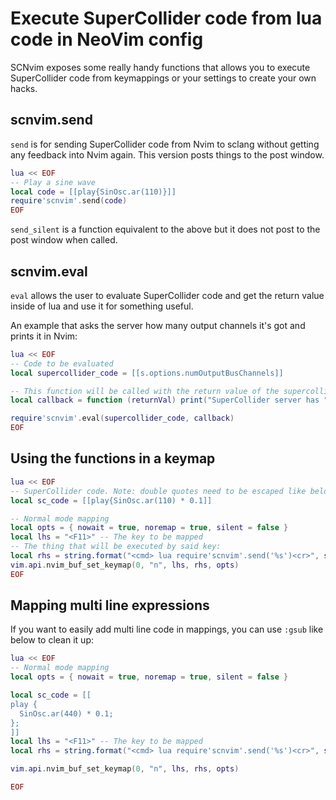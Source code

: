# Execute SuperCollider code from lua code in NeoVim config 

SCNvim exposes some really handy functions that allows you to execute SuperCollider code from keymappings or your settings to create your own hacks. 

## scnvim.send
`send` is for sending SuperCollider code from Nvim to sclang without getting any feedback into Nvim again. This version posts things to the post window.

```lua
lua << EOF
-- Play a sine wave
local code = [[play{SinOsc.ar(110)}]]
require'scnvim'.send(code)
EOF

```

`send_silent` is a function equivalent to the above but it does not post to the post window when called.

## scnvim.eval

`eval` allows the user to evaluate SuperCollider code and get the return value inside of lua and use it for something useful.

An example that asks the server how many output channels it's got and prints it in Nvim:

```lua
lua << EOF
-- Code to be evaluated
local supercollider_code = [[s.options.numOutputBusChannels]]

-- This function will be called with the return value of the supercollider code above
local callback = function (returnVal) print("SuperCollider server has " .. returnVal .. " channels") end

require'scnvim'.eval(supercollider_code, callback)
EOF

```
## Using the functions in a keymap

```lua
lua << EOF
-- SuperCollider code. Note: double quotes need to be escaped like below
local sc_code = [[play{SinOsc.ar(110) * 0.1]]

-- Normal mode mapping
local opts = { nowait = true, noremap = true, silent = false }
local lhs = "<F11>" -- The key to be mapped
-- The thing that will be executed by said key:
local rhs = string.format("<cmd> lua require'scnvim'.send('%s')<cr>", sc_code)
vim.api.nvim_buf_set_keymap(0, "n", lhs, rhs, opts)
EOF

```

## Mapping multi line expressions
If you want to easily add multi line code in mappings, you can use `:gsub` like below to clean it up:

```lua
lua << EOF
-- Normal mode mapping
local opts = { nowait = true, noremap = true, silent = false }

local sc_code = [[
play {
  SinOsc.ar(440) * 0.1;
};
]]
local lhs = "<F11>" -- The key to be mapped
local rhs = string.format("<cmd> lua require'scnvim'.send('%s')<cr>", sc_code:gsub('\n', ''))

vim.api.nvim_buf_set_keymap(0, "n", lhs, rhs, opts)

EOF
```
